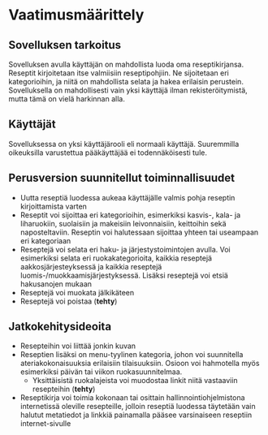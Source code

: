 # Vaatimusmäärittely

## Sovelluksen tarkoitus

Sovelluksen avulla käyttäjän on mahdollista luoda oma reseptikirjansa.
Reseptit kirjoitetaan itse valmiisiin reseptipohjiin. Ne sijoitetaan eri kategorioihin, ja niitä on mahdollista selata ja hakea erilaisin perustein.
Sovelluksella on mahdollisesti vain yksi käyttäjä ilman rekisteröitymistä, mutta tämä on vielä harkinnan alla.

## Käyttäjät

Sovelluksessa on yksi käyttäjärooli eli normaali käyttäjä.
Suuremmilla oikeuksilla varustettua pääkäyttäjää ei todennäköisesti tule.

## Perusversion suunnitellut toiminnallisuudet
- Uutta reseptiä luodessa aukeaa käyttäjälle valmis pohja reseptin kirjoittamista varten
- Reseptit voi sijoittaa eri kategorioihin, esimerkiksi kasvis-, kala- ja liharuokiin, suolaisiin ja makeisiin leivonnaisiin, keittoihin sekä naposteltaviin. Reseptin voi halutessaan sijoittaa yhteen tai useampaan eri kategoriaan
- Reseptejä voi selata eri haku- ja järjestystoimintojen avulla. Voi esimerkiksi selata eri ruokakategorioita, kaikkia reseptejä aakkosjärjesteyksessä ja kaikkia reseptejä luomis-/muokkaamisjärjestyksessä. Lisäksi reseptejä voi etsiä hakusanojen mukaan
- Reseptejä voi muokata jälkikäteen 
- Reseptejä voi poistaa (__tehty__)

## Jatkokehitysideoita
- Resepteihin voi liittää jonkin kuvan
- Reseptien lisäksi on menu-tyylinen kategoria, johon voi suunnitella ateriakokonaisuuksia erilaisiin tilaisuuksiin. Osioon voi hahmotella myös esimerkiksi päivän tai viikon ruokasuunnitelmaa. 
  - Yksittäisistä ruokalajeista voi muodostaa linkit niitä vastaaviin resepteihin (__tehty__)
- Reseptikirja voi toimia kokonaan tai osittain hallinnointiohjelmistona internetissä oleville resepteille, jolloin reseptiä luodessa täytetään vain halutut metatiedot ja linkkiä painamalla pääsee varsinaiseen reseptiin internet-sivulle
